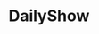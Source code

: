 ---
title: DailyShow
crosslinks:
- youtubefactsbot
- youtubot
- politics
- IAmA
- SubredditDrama
- anti_gif_bot
- pussypassdenied
- Donald
- theoryofreddit
- autourbanbot
- surfing
- CFB
- announcements
- todayilearned
- PoliticalDiscussion
- samanthabee
- DataHoarder
- Nigeria
- autotldr
- asianamerican
---